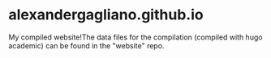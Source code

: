 # alexandergagliano.github.io
My compiled website!The data files for the compilation (compiled with hugo academic) can be found in the "website" repo.
